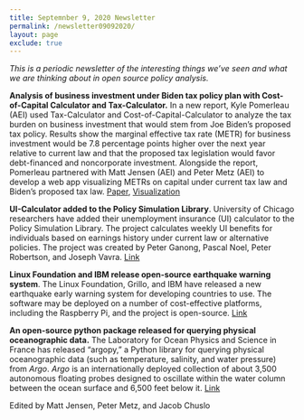 ```yaml
---
title: Septemnber 9, 2020 Newsletter
permalink: /newsletter09092020/
layout: page
exclude: true
---
```

*This is a periodic newsletter of the interesting things we’ve seen and what we are thinking about in open source policy analysis.*

**Analysis of business investment under Biden tax policy plan with
Cost-of-Capital Calculator and Tax-Calculator.** In a new report, Kyle
Pomerleau (AEI) used Tax-Calculator and Cost-of-Capital-Calculator to
analyze the tax burden on business investment that would stem from Joe
Biden’s proposed tax policy. Results show the marginal effective tax
rate (METR) for business investment would be 7.8 percentage points
higher over the next year relative to current law and that the proposed
tax legislation would favor debt-financed and noncorporate investment.
Alongside the report, Pomerleau partnered with Matt Jensen (AEI) and
Peter Metz (AEI) to develop a web app visualizing METRs on capital under
current tax law and Biden’s proposed tax law.
[Paper](https://www.aei.org/wp-content/uploads/2020/09/The-tax-burden-on-business-investment-under-Joe-Bidens-tax-proposals.pdf),
[Visualization](https://compute.studio/AEIEconomics/ccc-biden/viz/)

**UI-Calculator added to the Policy Simulation Library**. University of
Chicago researchers have added their unemployment insurance (UI)
calculator to the Policy Simulation Library. The project calculates
weekly UI benefits for individuals based on earnings history under
current law or alternative policies. The project was created by Peter
Ganong, Pascal Noel, Peter Robertson, and Joseph Vavra.
[Link](https://github.com/PSLmodels/ui_calculator)

**Linux Foundation and IBM release open-source earthquake warning
system**. The Linux Foundation, Grillo, and IBM have released a new
earthquake early warning system for developing countries to use. The
software may be deployed on a number of cost-effective platforms,
including the Raspberry Pi, and the project is open-source.
[Link](https://www.linuxfoundation.org/press-release/2020/08/the-linux-foundation-grillo-and-ibm-announce-new-earthquake-early-warning-open-source-project/)

**An open-source python package released for querying physical
oceanographic data.** The Laboratory for Ocean Physics and Science in
France has released “argopy,” a Python library for querying physical
oceanographic data (such as temperature, salinity, and water pressure)
from _Argo_. _Argo_ is an internationally deployed collection of about 3,500
autonomous floating probes designed to oscillate within the water column
between the ocean surface and 6,500 feet below it.
[Link](https://joss.theoj.org/papers/10.21105/joss.02425)

Edited by Matt Jensen, Peter Metz, and Jacob Chuslo


<br>

<script style="margin-left:-35px" src="//hello.aei.org/js/forms2/js/forms2.min.js"></script>
<form style="margin-left:-35px" id="mktoForm_1256"></form>
<script style="margin-left:-35px" >MktoForms2.loadForm("//app-sj19.marketo.com", "475-PBQ-971", 1256);</script>